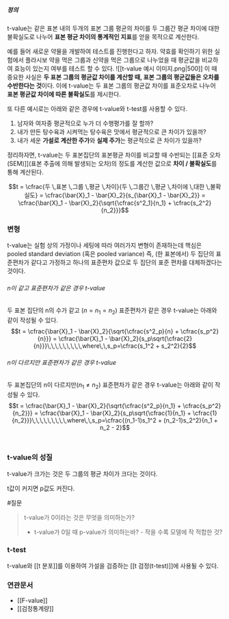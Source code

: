 ##### 정의
t-value는 같은 표본 내의 두개의 표본 그룹 평균의 차이를 두 그룹간 평균 차이에 대한 불확실도로 나누어 **표본 평균 차이의 통계적인 지표**를 얻을 목적으로 계산한다.

예를 들어 새로운 약물을 개발하여 테스트를 진행한다고 하자. 약효를 확인하기 위한 실험에서 플라시보 약을 먹은 그룹과 신약을 먹은 그룹으로 나누었을 때 평균값을 비교하여 효능이 있는지 여부를 테스트 할 수 있다.
![[t-value 예시 이미지.png|500]]
이 때 중요한 사실은 **두 표본 그룹의 평균값 차이를 계산할 때, 표본 그룹의 평균값들은 오차를 수반한다는 것**이다. 
이에 t-value는 두 표본 그룹의 평균값 차이를 표준오차로 나누어 **표본 평균값 차이에 따른 불확실도**를 제시한다.

또 다른 예시로는 아래와 같은 경우에 t-value와 t-test를 사용할 수 있다.
1.  남자와 여자중 평균적으로 누가 더 수행평가를 잘 할까?
2.  내가 만든 탕수육과 시켜먹는 탕수육은 맛에서 평균적으로 큰 차이가 있을까?
3.  내가 세운 **가설로 계산한 주가**와 **실제 주가**는 평균적으로 큰 차이가 있을까?

정리하자면, t-value는 두 표본집단의 표본평균 차이를 비교할 때 수반되는 [[표준 오차(SEM)]](표본 추출에 의해 발생되는 오차)의 정도를 계산한 값으로 **차이 / 불확실도**를 통해 계산된다. 

$$t = \cfrac{두 \,표본 \,그룹 \,평균 \,차이}{두 \,그룹간 \,평균 \,차이에 \,대한 \,불확실도} = \cfrac{\bar{X}_1 - \bar{X}_2}{s_{\bar{X}_1 - \bar{X}_2}} = \cfrac{\bar{X}_1 - \bar{X}_2}{\sqrt{\cfrac{s^2_1}{n_1} + \cfrac{s_2^2}{n_2}}}$$

### 변형
t-value는 실험 상의 가정이나 세팅에 따라 여러가지 변형이 존재하는데 핵심은 pooled standard deviation (혹은 pooled variance) 즉, (한 표본에서) 두 집단의 표준편차가 같다고 가정하고 하나의 표준편차 값으로 두 집단의 표준 편차를 대체하겠다는 것이다. 

###### n이 같고 표준편차가 같은 경우 t-value
두 표본 집단의 n의 수가 같고 ($n = n_1 = n_2$) 표준편차가 같은 경우 t-value는 아래와 같이 작성될 수 있다.
$$t = \cfrac{\bar{X}_1 - \bar{X}_2}{\sqrt{\cfrac{s^2_p}{n} + \cfrac{s_p^2}{n}}} = \cfrac{\bar{X}_1 - \bar{X}_2}{s_p\sqrt{\cfrac{2}{n}}}\,\,\,\,\,\,\,\,\,where\,\,s_p=\cfrac{s_1^2 + s_2^2}{2}$$

###### n이 다르지만 표준편차가 같은 경우 t-value
두 표본집단의 n이 다르지만($n_1 \neq n_2$) 표준편차가 같은 경우 t-value는 아래와 같이 작성될 수 있다.
$$t = \cfrac{\bar{X}_1 - \bar{X}_2}{\sqrt{\cfrac{s^2_p}{n_1} + \cfrac{s_p^2}{n_2}}} = \cfrac{\bar{X}_1 - \bar{X}_2}{s_p\sqrt{\cfrac{1}{n_1} + \cfrac{1}{n_2}}}\,\,\,\,\,\,\,\,\,where\,\,s_p=\cfrac{(n_1-1)s_1^2 + (n_2-1)s_2^2}{n_1 + n_2 - 2}$$
<br>
### t-value의 성질
t-value가 크가는 것은 두 그룹의 평균 차이가 크다는 것이다.

t값이 커지면 p값도 커진다. 

#질문
> t-value가 0이라는 것은 무엇을 의미하는가?
> + t-value가 0일 때 p-value가 의미하는바? - 작을 수록 모델에 작 적합한 것?

### t-test
t-value와 [[t 분포]]를 이용하여 가설을 검증하는 [[t 검정(t-test)]]에 사용될 수 있다.


### 연관문서
* [[F-value]] 
* [[검정통계량]]
